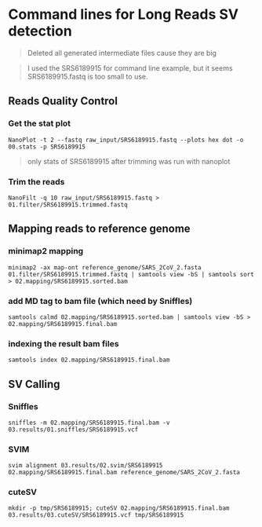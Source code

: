 # Command lines for Long Reads SV detection

> Deleted all generated intermediate files cause they are big

> I used the SRS6189915 for command line example, but it seems SRS6189915.fastq is too small to use.

## Reads Quality Control

### Get the stat plot

```
NanoPlot -t 2 --fastq raw_input/SRS6189915.fastq --plots hex dot -o 00.stats -p SRS6189915
```

> only stats of SRS6189915 after trimming was run with nanoplot

### Trim the reads

```
NanoFilt -q 10 raw_input/SRS6189915.fastq > 01.filter/SRS6189915.trimmed.fastq
```

## Mapping reads to reference genome

### minimap2 mapping

```
minimap2 -ax map-ont reference_genome/SARS_2CoV_2.fasta 01.filter/SRS6189915.trimmed.fastq | samtools view -bS | samtools sort > 02.mapping/SRS6189915.sorted.bam

```


### add MD tag to bam file (which need by Sniffles)

```
samtools calmd 02.mapping/SRS6189915.sorted.bam | samtools view -bS > 02.mapping/SRS6189915.final.bam
```

### indexing the result bam files

```
samtools index 02.mapping/SRS6189915.final.bam
```

## SV Calling

### Sniffles

```
sniffles -m 02.mapping/SRS6189915.final.bam -v 03.results/01.sniffles/SRS6189915.vcf
```

### SVIM

```
svim alignment 03.results/02.svim/SRS6189915 02.mapping/SRS6189915.final.bam reference_genome/SARS_2CoV_2.fasta
```


### cuteSV

```
mkdir -p tmp/SRS6189915; cuteSV 02.mapping/SRS6189915.final.bam 03.results/03.cuteSV/SRS6189915.vcf tmp/SRS6189915
```
